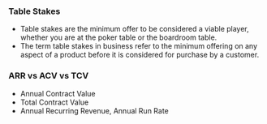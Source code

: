 ### Table Stakes
* Table stakes are the minimum offer to be considered a viable player, whether you are at the poker table or the boardroom table.
* The term table stakes in business refer to the minimum offering on any aspect of a product before it is considered for purchase by a customer.

### ARR vs ACV vs TCV
* Annual Contract Value
* Total Contract Value
* Annual Recurring Revenue, Annual Run Rate

